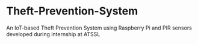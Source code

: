 # Theft-Prevention-System
An IoT-based Theft Prevention System using Raspberry Pi and PIR sensors developed during internship at ATSSL
